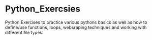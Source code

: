 # Python_Exercsies
Python Exercises to practice various pythons basics as well as how to define/use functions, loops, websraping techniques and working with different file types. 
